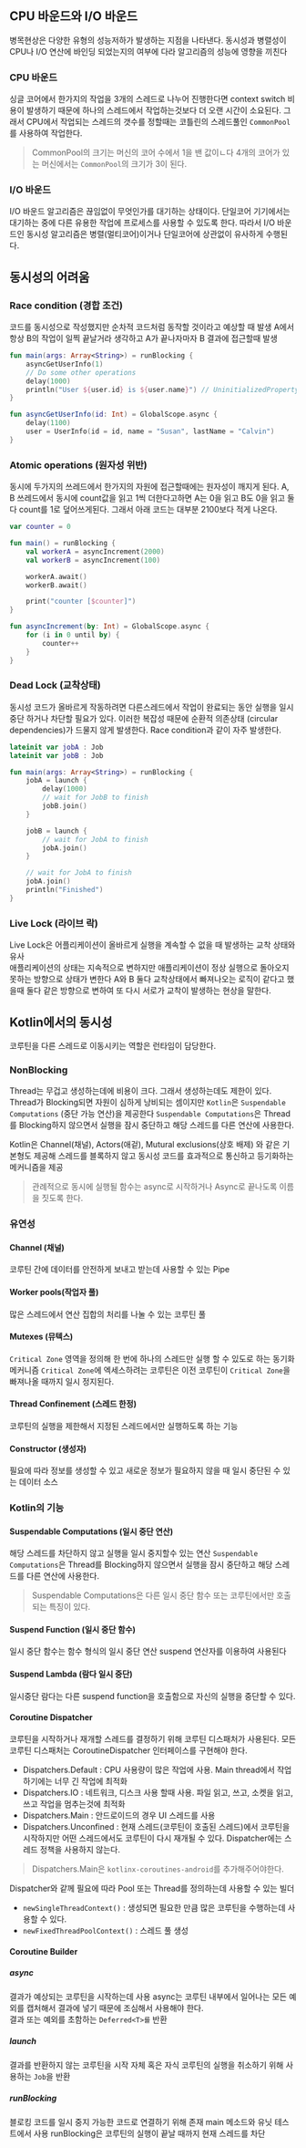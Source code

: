 


## CPU 바운드와 I/O 바운드
병목현상은 다양한 유형의 성능저하가 발생하는 지점을 나타낸다.
동시성과 병렬성이 CPU나 I/O 연산에 바인딩 되었는지의 여부에 다라 알고리즘의 성능에 영향을 끼친다

### CPU 바운드
싱글 코어에서 한가지의 작업을 3개의 스레드로 나누어 진행한다면 context switch 비용이 발생하기 때문에
하나의 스레드에서 작업하는것보다 더 오랜 시간이 소요된다.
그래서 CPU에서 작업되는 스레드의 갯수를 정할때는 코틀린의 스레드풀인 `CommonPool`를 사용하여 작업한다.
> CommonPool의 크기는 머신의 코어 수에서 1을 밴 값이ㄴ다 4개의 코어가 있는 머신에서는 `CommonPool`의 크기가 3이 된다.

### I/O 바운드
I/O 바운드 알고리즘은 끊임없이 무엇인가를 대기하는 상태이다.
단일코어 기기에서는 대기하는 중에 다른 유용한 작업에 프로세스를 사용할 수 있도록 한다.
따라서 I/O 바운드인 동시성 알고리즘은 병렬(멀티코어)이거나 단일코어에 상관없이 유사하게 수행된다.

## 동시성의 어려움
### Race condition (경합 조건)
코드를 동시성으로 작성했지만 순차적 코드처럼 동작할 것이라고 예상할 때 발생
A에서 항상 B의 작업이 일찍 끝날거라 생각하고 A가 끝나자마자 B 결과에 접근할때 발생
``` kotlin
fun main(args: Array<String>) = runBlocking {
    asyncGetUserInfo(1)
    // Do some other operations
    delay(1000)
    println("User ${user.id} is ${user.name}") // UninitializedPropertyAccessException
}

fun asyncGetUserInfo(id: Int) = GlobalScope.async {
    delay(1100)
    user = UserInfo(id = id, name = "Susan", lastName = "Calvin")
}
```

### Atomic operations (원자성 위반)
동시에 두가지의 쓰레드에서 한가지의 자원에 접근할때에는 원자성이 깨지게 된다.
A, B 쓰레드에서 동시에 count값을 읽고 1씩 더한다고하면
A는 0을 읽고 B도 0을 읽고 둘다 count를 1로 덮어쓰게된다.
그래서 아래 코드는 대부분 2100보다 적게 나온다.
``` kotlin
var counter = 0

fun main() = runBlocking {
    val workerA = asyncIncrement(2000)
    val workerB = asyncIncrement(100)

    workerA.await()
    workerB.await()

    print("counter [$counter]")
}

fun asyncIncrement(by: Int) = GlobalScope.async {
    for (i in 0 until by) {
        counter++
    }
}
```

### Dead Lock (교착상태)
동시성 코드가 올바르게 작동하려면 다른스레드에서 작업이 완료되는 동안 실행을 일시 중단 하거나 차단할 필요가 있다.
이러한 복잡성 때문에 순환적 의존상태 (circular dependencies)가 드물지 않게 발생한다.
Race condition과 같이 자주 발생한다.
``` kotlin
lateinit var jobA : Job
lateinit var jobB : Job

fun main(args: Array<String>) = runBlocking {
    jobA = launch {
        delay(1000)
        // wait for JobB to finish
        jobB.join()
    }

    jobB = launch {
        // wait for JobA to finish
        jobA.join()
    }

    // wait for JobA to finish
    jobA.join()
    println("Finished")
}
```

### Live Lock (라이브 락)
Live Lock은 어플리케이션이 올바르게 실행을 계속할 수 없을 때 발생하는 교착 상태와 유사  
애플리케이션의 상태는 지속적으로 변하지만 애플리케이션이 정상 실행으로 돌아오지 못하는 방향으로 상태가 변한다
A와 B 둘다 교착상태에서 빠져나오는 로직이 같다고 했을때 둘다 같은 방향으로 변하여 또 다시 서로가 교착이 발생하는 현상을 말한다.




## Kotlin에서의 동시성

코루틴을 다른 스레드로 이동시키는 역할은 런타임이 담당한다.

### NonBlocking
Thread는 무겁고 생성하는데에 비용이 크다. 그래서 생성하는데도 제한이 있다.
Thread가 Blocking되면 자원이 심하게 낭비되는 셈이지만 `Kotlin`은 `Suspendable Computations` (중단 가능 연산)을 제공한다
`Suspendable Computations`은 Thread를 Blocking하지 않으면서 실행을 잠시 중단하고 해당 스레드를 다른 연산에 사용한다.

Kotlin은 Channel(채널), Actors(애겉), Mutural exclusions(상호 배제) 와 같은 기본형도 제공해 스레드를 블록하지 않고 동시성 코드를 효과적으로 통신하고 등기화하는 메커니즘을 제공

> 관례적으로 동시에 실행될 함수는 async로 시작하거나 Async로 끝나도록 이름을 짓도록 한다.

### 유연성
#### Channel (채널)
코루틴 간에 데이터를 안전하게 보내고 받는데 사용할 수 있는 Pipe

#### Worker pools(작업자 풀)
많은 스레드에서 연산 집합의 처리를 나눌 수 있는 코루틴 풀

#### Mutexes (뮤텍스)
`Critical Zone` 영역을 정의해 한 번에 하나의 스레드만 실행 할 수 있도로 하는 동기화 메커니즘
`Critical Zone`에 엑세스하려는 코루틴은 이전 코루틴이 `Critical Zone`을 빠져나올 때까지 일시 정지된다.

#### Thread Confinement (스레드 한정)
코루틴의 실행을 제한해서 지정된 스레드에서만 실행하도록 하는 기능

#### Constructor (생성자)
필요에 따라 정보를 생성할 수 있고 새로운 정보가 필요하지 않을 때 일시 중단된 수 있는 데이터 소스

### Kotlin의 기능
#### Suspendable Computations (일시 중단 연산)
해당 스레드를 차단하지 않고 실행을 일시 중지할수 있는 연산
`Suspendable Computations`은 Thread를 Blocking하지 않으면서 실행을 잠시 중단하고 해당 스레드를 다른 연산에 사용한다.
> Suspendable Computations은 다른 일시 중단 함수 또는 코루틴에서만 호출되는 특징이 있다.

#### Suspend Function (일시 중단 함수)
일시 중단 함수는 함수 형식의 일시 중단 연산
suspend 연산자를 이용하여 사용된다

#### Suspend Lambda (람다 일시 중단)
일시중단 람다는 다른 suspend function을 호출함으로 자신의 실행을 중단할 수 있다.

#### Coroutine Dispatcher
코루틴을 시작하거나 재개할 스레드를 결정하기 위해 코루틴 디스패처가 사용된다.
모든 코루틴 디스패처는 CoroutineDispatcher 인터페이스를 구현해야 한다.
- Dispatchers.Default : CPU 사용량이 많은 작업에 사용. Main thread에서 작업하기에는 너무 긴 작업에 최적화
- Dispatchers.IO : 네트워크, 디스크 사용 할때 사용. 파일 읽고, 쓰고, 소켓을 읽고, 쓰고 작업을 멈추는것에 최적화
- Dispatchers.Main : 안드로이드의 경우 UI 스레드를 사용
- Dispatchers.Unconfined : 현재 스레드(코루틴이 호출된 스레드)에서 코루틴을 시작하지만 어떤 스레드에서도 코루틴이 다시 재개될 수 있다. Dispatcher에는 스레드 정책을 사용하지 않는다.

> Dispatchers.Main은 `kotlinx-coroutines-android`를 추가해주어야한다.

Dispatcher와 같께 필요에 따라 Pool 또는 Thread를 정의하는데 사용할 수 있는 빌더
- `newSingleThreadContext()` : 생성되면 필요한 만큼 많은 코루틴을 수행하는데 사용할 수 있다.
- `newFixedThreadPoolContext()` : 스레드 풀 생성

#### Coroutine Builder
##### async
결과가 예상되는 코루틴을 시작하는데 사용
async는 코루틴 내부에서 일어나는 모든 예외를 캡처해서 결과에 넣기 때문에 조심해서 사용해야 한다.  
결과 또는 예외를 초함하는 `Deferred<T>를` 반환

##### launch
결과를 반환하지 않는 코루틴을 시작
자체 혹은 자식 코루틴의 실행을 취소하기 위해 사용하는 `Job`을 반환

##### runBlocking
블로킹 코드를 일시 중지 가능한 코드로 연결하기 위해 존재
main 메소드와 유닛 테스트에서 사용
runBlocking은 코루틴의 실행이 끝날 때까지 현재 스레드를 차단


